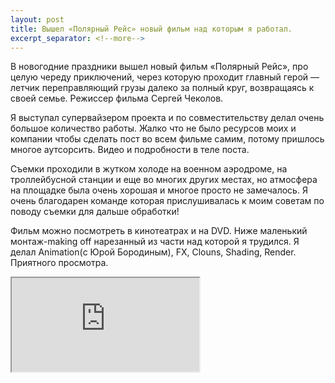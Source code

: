 ```yaml
---
layout: post
title: Вышел «Полярный Рейс» новый фильм над которым я работал.
excerpt_separator: <!--more-->
---
```


В новогодние праздники вышел новый фильм «Полярный Рейс», про целую череду приключений, через которую проходит главный герой — летчик переправляющий грузы далеко за полный круг, возвращаясь к своей семье. Режиссер фильма Сергей Чеколов.
<!--more-->

Я выступал супервайзером проекта и по совместительству делал очень большое количество работы. Жалко что не было ресурсов моих и компании чтобы сделать пост во всем фильме самим, потому пришлось многое аутсорсить. Видео и подробности в теле поста.

Съемки проходили в жутком холоде на военном аэродроме, на троллейбусной станции и еще во многих других местах, но атмосфера на площадке была очень хорошая и многое просто не замечалось. Я очень благодарен команде которая прислушивалась к моим советам по поводу съемки для дальше обработки!

Фильм можно посмотреть в кинотеатрах и на DVD. Ниже маленький монтаж-making off нарезанный из части над которой я трудился. Я делал Animation(с Юрой Бородиным), FX, Clouns, Shading, Render. Приятного просмотра.

<iframe src="https://player.vimeo.com/video/94162893"></iframe>
